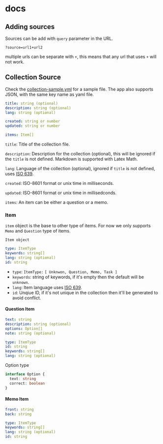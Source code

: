 # docs

## Adding sources

Sources can be add with `query` parameter in the URL.

```
?source=url1+url2
```

multiple urls can be separate with `+`, this means that any url that uses `+` will not work.

## Collection Source

Check the [collection-sample.yml](./collection-sample.yml) for a sample file. The app also supports JSON, with the same key name as yaml file.

```yml
title: string (optional)
description: string (optional)
lang: string (optional)

created: string or number
updated: string or number

items: Item[]
```

`title`: Title of the collection file.

`description`: Description for the collection (optional), this will be ignored if the `title` is not defined. Markdown is supported with Latex Math.

`lang`: Language of the collection (optional), ignored if `title` is not defined, uses [ISO 639](https://en.wikipedia.org/wiki/List_of_ISO_639-1_codes).

`created`: ISO-8601 format or unix time in milliseconds.

`updated`: ISO-8601 format or unix time in millisedconds.

`items`: An item can be either a question or a memo.

### Item

`item` object is the base to other type of items. For now we only supports `Memo` and `Question` type of items.

`Item object`

```yml
type: ItemType
keywords: string[]
lang: string (optional)
id: string
```

 - `type`: `ItemType:` `[ Unknwon, Question, Memo, Task ]`
 - `keywords`: string of keywords, if it's empty then the default will be `unknown`.
 - `lang`: Item language uses [ISO 639](https://en.wikipedia.org/wiki/List_of_ISO_639-1_codes).
 - `id`: Unqiue ID, if it's not unique in the collection then it'll be generated to avoid conflict.

#### Question Item

```yml
text: string
description: string (optional)
options: Option[]
note: string (optional)

type: ItemType
id: string
keywords: string[]
lang: string (optional)
```

Option type

```ts
interface Option {
  text: string
  correct: boolean
}
```

#### Memo Item

```yml
front: string
back: string

type: ItemType
keywords: string[]
lang: string (optional)
id: string
```
